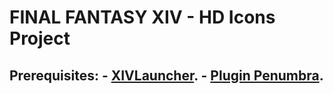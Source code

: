 # FINAL FANTASY XIV - HD Icons Project

<h2>
	<p>
		Prerequisites:
		- <a href="https://github.com/goatcorp/FFXIVQuickLauncher"><b>XIVLauncher</b></a>.
		- <a href="https://github.com/xivdev/Penumbra"><b>Plugin Penumbra</b></a>.
	</p>
</h2>